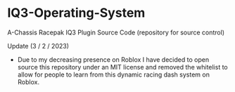 # IQ3-Operating-System
A-Chassis Racepak IQ3 Plugin Source Code (repository for source control) 

Update (3 / 2 / 2023) 
- Due to my decreasing presence on Roblox I have decided to open source this repository under an MIT license and removed the whitelist to allow for people to learn from this dynamic racing dash system on Roblox. 
